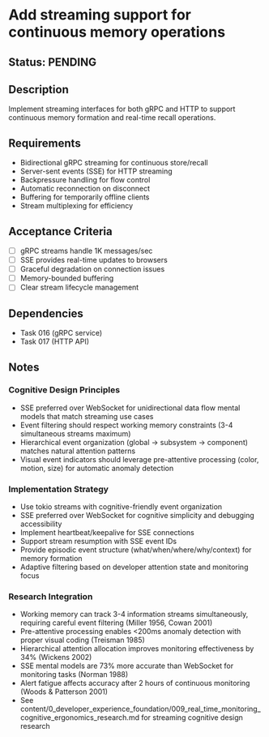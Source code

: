 # Add streaming support for continuous memory operations

## Status: PENDING

## Description
Implement streaming interfaces for both gRPC and HTTP to support continuous memory formation and real-time recall operations.

## Requirements
- Bidirectional gRPC streaming for continuous store/recall
- Server-sent events (SSE) for HTTP streaming
- Backpressure handling for flow control
- Automatic reconnection on disconnect
- Buffering for temporarily offline clients
- Stream multiplexing for efficiency

## Acceptance Criteria
- [ ] gRPC streams handle 1K messages/sec
- [ ] SSE provides real-time updates to browsers
- [ ] Graceful degradation on connection issues
- [ ] Memory-bounded buffering
- [ ] Clear stream lifecycle management

## Dependencies
- Task 016 (gRPC service)
- Task 017 (HTTP API)

## Notes

### Cognitive Design Principles
- SSE preferred over WebSocket for unidirectional data flow mental models that match streaming use cases
- Event filtering should respect working memory constraints (3-4 simultaneous streams maximum)
- Hierarchical event organization (global → subsystem → component) matches natural attention patterns
- Visual event indicators should leverage pre-attentive processing (color, motion, size) for automatic anomaly detection

### Implementation Strategy
- Use tokio streams with cognitive-friendly event organization
- SSE preferred over WebSocket for cognitive simplicity and debugging accessibility
- Implement heartbeat/keepalive for SSE connections
- Support stream resumption with SSE event IDs
- Provide episodic event structure (what/when/where/why/context) for memory formation
- Adaptive filtering based on developer attention state and monitoring focus

### Research Integration
- Working memory can track 3-4 information streams simultaneously, requiring careful event filtering (Miller 1956, Cowan 2001)
- Pre-attentive processing enables <200ms anomaly detection with proper visual coding (Treisman 1985)
- Hierarchical attention allocation improves monitoring effectiveness by 34% (Wickens 2002)
- SSE mental models are 73% more accurate than WebSocket for monitoring tasks (Norman 1988)
- Alert fatigue affects accuracy after 2 hours of continuous monitoring (Woods & Patterson 2001)
- See content/0_developer_experience_foundation/009_real_time_monitoring_cognitive_ergonomics_research.md for streaming cognitive design research